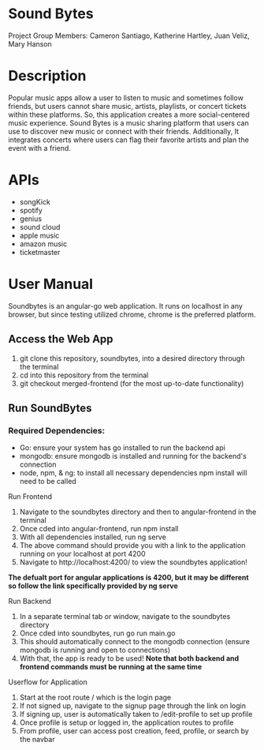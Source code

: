 # Sound Bytes

Project Group Members: Cameron Santiago, Katherine Hartley, Juan Veliz, Mary Hanson

# Description

Popular music apps allow a user to listen to music and sometimes follow friends, but users cannot share music, artists, playlists, or concert tickets within these platforms. So, this application creates a more social-centered music experience. Sound Bytes is a music sharing platform that users can use to discover new music or connect with their friends. Additionally, It integrates concerts where users can flag their favorite artists and plan the event with a friend.

# APIs
- songKick
- spotify
- genius
- sound cloud
- apple music
- amazon music
- ticketmaster

# User Manual

Soundbytes is an angular-go web application. It runs on localhost in any browser, but since testing utilized chrome, chrome is the preferred platform.

## Access the Web App

1) git clone this repository, soundbytes, into a desired directory through the terminal
2) cd into this repository from the terminal
3) git checkout merged-frontend (for the most up-to-date functionality)
   
## Run SoundBytes

### Required Dependencies:
- Go: ensure your system has go installed to run the backend api
- mongodb: ensure mongodb is installed and running for the backend's connection
- node, npm, & ng: to install all necessary dependencies npm install will need to be called

Run Frontend
1) Navigate to the soundbytes directory and then to angular-frontend in the terminal
2) Once cded into angular-frontend, run npm install
3) With all dependencies installed, run ng serve
4) The above command should provide you with a link to the application running on your localhost at port 4200
5) Navigate to http://localhost:4200/ to view the soundbytes application!

**The defualt port for angular applications is 4200, but it may be different so follow the link specifically provided by ng serve**

Run Backend
1) In a separate terminal tab or window, navigate to the soundbytes directory
2) Once cded into soundbytes, run go run main.go
3) This should automatically connect to the mongodb connection (ensure mongodb is running and open to connections)
4) With that, the app is ready to be used! **Note that both backend and frontend commands must be running at the same time**

Userflow for Application
1) Start at the root route / which is the login page
2) If not signed up, navigate to the signup page through the link on login
3) If signing up, user is automatically taken to /edit-profile to set up profile
4) Once profile is setup or logged in, the application routes to profile
5) From profile, user can access post creation, feed, profile, or search by the navbar 
